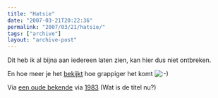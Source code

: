 ```yaml
---
title: "Hatsie"
date: "2007-03-21T20:22:36"
permalink: "2007/03/21/hatsie/"
tags: ["archive"]
layout: "archive-post"
---
```

Dit heb ik al bijna aan iedereen laten zien, kan hier dus niet ontbreken.

En hoe meer je het [bekijkt](http://www.youtube.com/watch?v=OaJXE4wojTk "http://www.youtube.com/watch?v=OaJXE4wojTk") hoe grappiger het komt ![:-)](http://www.donebysimon.be/blog/wp-includes/images/smilies/icon_smile.gif)

Via [een oude bekende](http://www.herfstmensje.be/2007/03/15/ "http://www.herfstmensje.be/2007/03/15/") via [1983](http://www.1983.be/ "http://www.1983.be") (Wat is de titel nu?)
